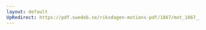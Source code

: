 ```yaml
---
layout: default
UpRedirect: https://pdf.swedeb.se/riksdagen-motions-pdf/1867/mot_1867__ak__00196/mot_1867__ak__00196_002.pdf
---
```

